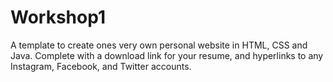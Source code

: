 # Workshop1
A template to create ones very own personal website in HTML, CSS and Java. Complete with a download link for your resume, and hyperlinks to any Instagram, Facebook, and Twitter accounts. 
